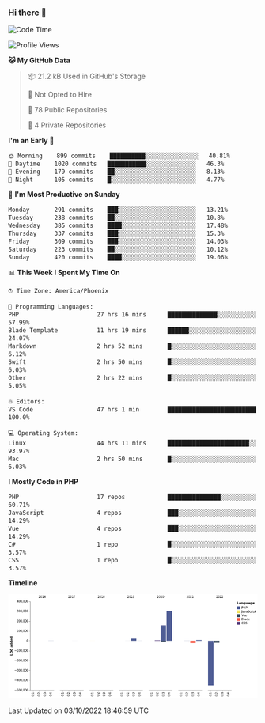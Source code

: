 ### Hi there 👋

<!--START_SECTION:waka-->
![Code Time](http://img.shields.io/badge/Code%20Time-7%2C608%20hrs%201%20min-blue)

![Profile Views](http://img.shields.io/badge/Profile%20Views-0-blue)

**🐱 My GitHub Data** 

> 📦 21.2 kB Used in GitHub's Storage 
 > 
> 🚫 Not Opted to Hire
 > 
> 📜 78 Public Repositories 
 > 
> 🔑 4 Private Repositories  
 > 
**I'm an Early 🐤** 

```text
🌞 Morning    899 commits    ██████████░░░░░░░░░░░░░░░   40.81% 
🌆 Daytime    1020 commits   ███████████░░░░░░░░░░░░░░   46.3% 
🌃 Evening    179 commits    ██░░░░░░░░░░░░░░░░░░░░░░░   8.13% 
🌙 Night      105 commits    █░░░░░░░░░░░░░░░░░░░░░░░░   4.77%

```
📅 **I'm Most Productive on Sunday** 

```text
Monday       291 commits    ███░░░░░░░░░░░░░░░░░░░░░░   13.21% 
Tuesday      238 commits    ██░░░░░░░░░░░░░░░░░░░░░░░   10.8% 
Wednesday    385 commits    ████░░░░░░░░░░░░░░░░░░░░░   17.48% 
Thursday     337 commits    ███░░░░░░░░░░░░░░░░░░░░░░   15.3% 
Friday       309 commits    ███░░░░░░░░░░░░░░░░░░░░░░   14.03% 
Saturday     223 commits    ██░░░░░░░░░░░░░░░░░░░░░░░   10.12% 
Sunday       420 commits    ████░░░░░░░░░░░░░░░░░░░░░   19.06%

```


📊 **This Week I Spent My Time On** 

```text
⌚︎ Time Zone: America/Phoenix

💬 Programming Languages: 
PHP                      27 hrs 16 mins      ██████████████░░░░░░░░░░░   57.99% 
Blade Template           11 hrs 19 mins      ██████░░░░░░░░░░░░░░░░░░░   24.07% 
Markdown                 2 hrs 52 mins       █░░░░░░░░░░░░░░░░░░░░░░░░   6.12% 
Swift                    2 hrs 50 mins       █░░░░░░░░░░░░░░░░░░░░░░░░   6.03% 
Other                    2 hrs 22 mins       █░░░░░░░░░░░░░░░░░░░░░░░░   5.05%

🔥 Editors: 
VS Code                  47 hrs 1 min        █████████████████████████   100.0%

💻 Operating System: 
Linux                    44 hrs 11 mins      ███████████████████████░░   93.97% 
Mac                      2 hrs 50 mins       █░░░░░░░░░░░░░░░░░░░░░░░░   6.03%

```

**I Mostly Code in PHP** 

```text
PHP                      17 repos            ███████████████░░░░░░░░░░   60.71% 
JavaScript               4 repos             ███░░░░░░░░░░░░░░░░░░░░░░   14.29% 
Vue                      4 repos             ███░░░░░░░░░░░░░░░░░░░░░░   14.29% 
C#                       1 repo              █░░░░░░░░░░░░░░░░░░░░░░░░   3.57% 
CSS                      1 repo              █░░░░░░░░░░░░░░░░░░░░░░░░   3.57%

```


**Timeline**

![Chart not found](https://raw.githubusercontent.com/mikebronner/mikebronner/master/charts/bar_graph.png) 


 Last Updated on 03/10/2022 18:46:59 UTC
<!--END_SECTION:waka-->

<!--
**mikebronner/mikebronner** is a ✨ _special_ ✨ repository because its `README.md` (this file) appears on your GitHub profile.

Here are some ideas to get you started:

- 🔭 I’m currently working on ...
- 🌱 I’m currently learning ...
- 👯 I’m looking to collaborate on ...
- 🤔 I’m looking for help with ...
- 💬 Ask me about ...
- 📫 How to reach me: ...
- 😄 Pronouns: ...
- ⚡ Fun fact: ...
-->
